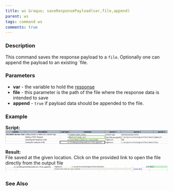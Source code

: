 ```yaml
---
title: ws &raquo; saveResponsePayload(var,file,append)
parent: ws
tags: command ws
comments: true
---
```



### Description
This command saves the response payload to a `file`.  Optionally one can append the payload to an existing `file.


### Parameters
- **var** \- the variable to hold the [response](index.html#http-response)
- **file** \- this parameter is the path of the file where the response data is intended to save
- **append** \- `true` if payload data should be appended to the file.


### Example
**Script:**<br/>
![](image/saveResponsePayLoad_01.png)

**Result:**<br/>
File saved at the given location. Click on the provided link to open the file directly from the output file
![](image/saveResponsePayLoad_02.png)


### See Also
